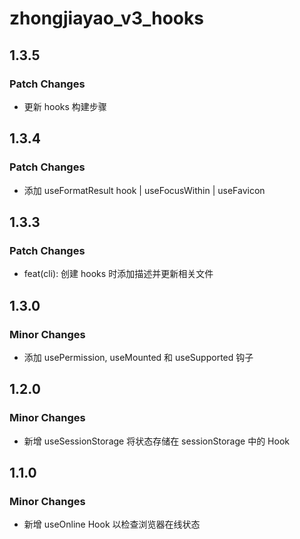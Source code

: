 # zhongjiayao_v3_hooks

## 1.3.5

### Patch Changes

- 更新 hooks 构建步骤

## 1.3.4

### Patch Changes

- 添加 useFormatResult hook | useFocusWithin | useFavicon

## 1.3.3

### Patch Changes

- feat(cli): 创建 hooks 时添加描述并更新相关文件

## 1.3.0

### Minor Changes

- 添加 usePermission, useMounted 和 useSupported 钩子

## 1.2.0

### Minor Changes

- 新增 useSessionStorage 将状态存储在 sessionStorage 中的 Hook

## 1.1.0

### Minor Changes

- 新增 useOnline Hook 以检查浏览器在线状态
